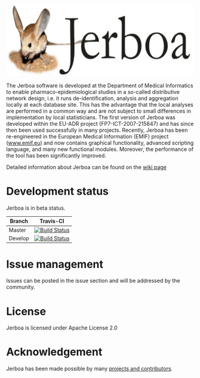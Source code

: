 ![logo](https://github.com/mi-erasmusmc/Jerboa/blob/master/Resources/Jerboa%20Logo.png)

The Jerboa software is developed at the Department of Medical Informatics to enable pharmaco-epidemiological studies in a so-called distributive network design, i.e. it runs de-identification, analysis and aggregation locally at each database site. This has the advantage that the local analyses are performed in a common way and are not subject to small differences in implementation by local statisticians. The first version of Jerboa was developed within the EU-ADR project (FP7-ICT-2007-215847) and has since then been used successfully in many projects. Recently, Jerboa has been re-engineered in the European Medical Information (EMIF) project (www.emif.eu) and now contains graphical functionality, advanced scripting language, and many new functional modules. Moreover, the performance of the tool has been significantly improved.

Detailed information about Jerboa  can be found on the [wiki page](https://github.com/mi-erasmusmc/Jerboa/wiki)

# Development status

Jerboa is in beta status.

Branch | Travis-CI 
--- | --- 
Master | [![Build Status](https://travis-ci.com/mi-erasmusmc/Jerboa.svg?token=bd1rJQsWW3qDGMjm1RsF&branch=master)](https://travis-ci.com/mi-erasmusmc/Jerboa)
Develop | [![Build Status](https://travis-ci.com/mi-erasmusmc/Jerboa.svg?token=bd1rJQsWW3qDGMjm1RsF&branch=develop)](https://travis-ci.com/mi-erasmusmc/Jerboa) 

# Issue management
Issues can be posted in the issue section and will be addressed by the community.

# License
Jerboa is licensed under Apache License 2.0

# Acknowledgement
Jerboa has been made possible by many [projects and contributors](https://github.com/mi-erasmusmc/Jerboa/wiki/Acknowledgement).
